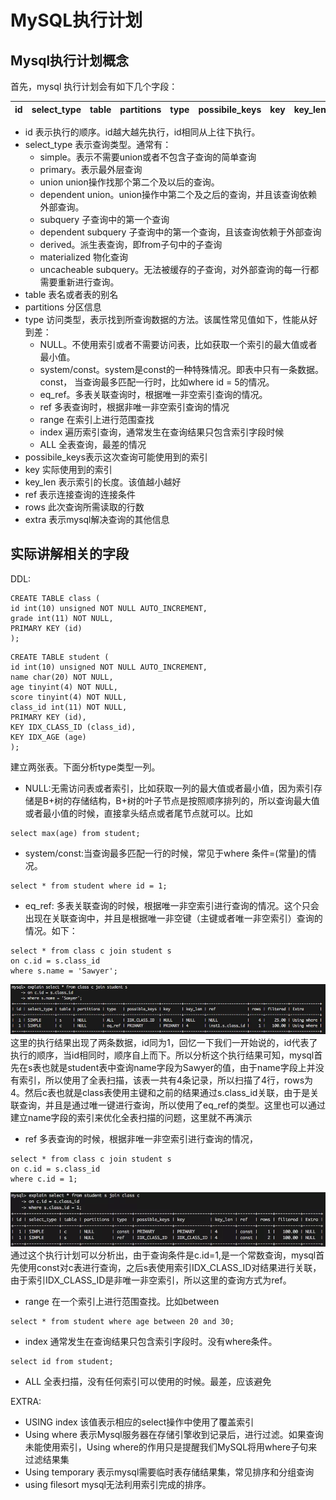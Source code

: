 # MySQL执行计划



## Mysql执行计划概念

首先，mysql 执行计划会有如下几个字段：

| id | select_type|table|partitions|type|possibile_keys|key|key_len|ref|rows|filtered|extra|
|--|--|--|--|--|--|--|--|--|--|--|--

- id 表示执行的顺序。id越大越先执行，id相同从上往下执行。
- select_type 表示查询类型。通常有：
    * simple。表示不需要union或者不包含子查询的简单查询
    * primary。表示最外层查询
    * union union操作找那个第二个及以后的查询。
    * dependent union。union操作中第二个及之后的查询，并且该查询依赖外部查询。
    * subquery 子查询中的第一个查询
    * dependent subquery 子查询中的第一个查询，且该查询依赖于外部查询
    * derived。派生表查询，即from子句中的子查询
    * materialized 物化查询
    * uncacheable subquery。无法被缓存的子查询，对外部查询的每一行都需要重新进行查询。
 - table 表名或者表的别名
 - partitions 分区信息
 - type 访问类型，表示找到所查询数据的方法。该属性常见值如下，性能从好到差：
    * NULL。不使用索引或者不需要访问表，比如获取一个索引的最大值或者最小值。
    * system/const。system是const的一种特殊情况。即表中只有一条数据。const，  当查询最多匹配一行时，比如where id = 5的情况。
    * eq_ref。多表关联查询时，根据唯一非空索引查询的情况。
    * ref 多表查询时，根据非唯一非空索引查询的情况
    * range 在索引上进行范围查找
    * index 遍历索引查询，通常发生在查询结果只包含索引字段时候
    * ALL 全表查询，最差的情况
- possibile_keys表示这次查询可能使用到的索引
- key 实际使用到的索引
- key_len 表示索引的长度。该值越小越好
- ref 表示连接查询的连接条件
- rows 此次查询所需读取的行数
- extra 表示mysql解决查询的其他信息 
  
## 实际讲解相关的字段

DDL:
```
CREATE TABLE class (
id int(10) unsigned NOT NULL AUTO_INCREMENT,
grade int(11) NOT NULL,
PRIMARY KEY (id)
);
```
```
CREATE TABLE student (
id int(10) unsigned NOT NULL AUTO_INCREMENT,
name char(20) NOT NULL,
age tinyint(4) NOT NULL,
score tinyint(4) NOT NULL,
class_id int(11) NOT NULL,
PRIMARY KEY (id),
KEY IDX_CLASS_ID (class_id),
KEY IDX_AGE (age)
);
```
建立两张表。下面分析type类型一列。
- NULL:无需访问表或者索引，比如获取一列的最大值或者最小值，因为索引存储是B+树的存储结构，B+树的叶子节点是按照顺序排列的，所以查询最大值或者最小值的时候，直接拿头结点或者尾节点就可以。比如
```
select max(age) from student;
```

- system/const:当查询最多匹配一行的时候，常见于where 条件=(常量)的情况。
```
select * from student where id = 1;
```
- eq_ref: 多表关联查询的时候，根据唯一非空索引进行查询的情况。这个只会出现在关联查询中，并且是根据唯一非空键（主键或者唯一非空索引）查询的情况。如下：
```
select * from class c join student s
on c.id = s.class_id
where s.name = 'Sawyer';
```
![1](./1.jpg)
这里的执行结果出现了两条数据，id同为1，回忆一下我们一开始说的，id代表了执行的顺序，当id相同时，顺序自上而下。所以分析这个执行结果可知，mysql首先在s表也就是student表中查询name字段为Sawyer的值，由于name字段上并没有索引，所以使用了全表扫描，该表一共有4条记录，所以扫描了4行，rows为4。然后c表也就是class表使用主键和之前的结果通过s.class_id关联，由于是关联查询，并且是通过唯一键进行查询，所以使用了eq_ref的类型。这里也可以通过建立name字段的索引来优化全表扫描的问题，这里就不再演示
- ref 多表查询的时候，根据非唯一非空索引进行查询的情况，
```
select * from class c join student s
on c.id = s.class_id
where c.id = 1;
```
![2](./2.jpg)
通过这个执行计划可以分析出，由于查询条件是c.id=1,是一个常数查询，mysql首先使用const对c表进行查询，之后s表使用索引IDX_CLASS_ID对结果进行关联，由于索引IDX_CLASS_ID是非唯一非空索引，所以这里的查询方式为ref。

- range 在一个索引上进行范围查找。比如between 
```
select * from student where age between 20 and 30;
```
- index 通常发生在查询结果只包含索引字段时。没有where条件。
```
select id from student;
```

- ALL 全表扫描，没有任何索引可以使用的时候。最差，应该避免

EXTRA:

- USING index
  该值表示相应的select操作中使用了覆盖索引
- Using where
  表示Mysql服务器在存储引擎收到记录后，进行过滤。如果查询未能使用索引，Using where的作用只是提醒我们MySQL将用where子句来过滤结果集
- Using temporary
    表示mysql需要临时表存储结果集，常见排序和分组查询
- using filesort
   mysql无法利用索引完成的排序。



